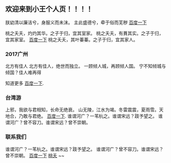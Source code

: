## 欢迎来到小王个人页！！！！

朕幼清以廉洁兮，身服义而未沫。
主此盛德兮，牵于俗而芜秽
[百度一下](https://www.baidu.com/) 

桃之夭夭，灼灼其华。之子于归，宜其室家。
桃之夭夭，有蕡其实。之子于归，宜其家室。
[百度一下](https://www.baidu.com/) 
桃之夭夭，其叶蓁蓁。之子于归，宜其家人。

### 2017广州

北方有佳人
北方有佳人，绝世而独立。
一顾倾人城，再顾倾人国。
宁不知倾城与倾国？佳人难再得



知道更多 [百度一下](https://www.baidu.com/).

### 台湾游

上邪，我欲与君相知，长命无绝衰。
山无陵，江水为竭。冬雷震震，夏雨雪。天地合，乃敢与君绝。
 [百度一下](https://www.baidu.com/).
谁谓河广？一苇杭之。谁谓宋远？跂予望之。
谁谓河广？曾不容刀。谁谓宋远？曾不崇朝。

### 联系我们

谁谓河广？一苇杭之。谁谓宋远？跂予望之。
谁谓河广？曾不容刀。谁谓宋远？曾不崇朝。 
[百度一下](https://www.baidu.com/) 
[桃夭](https://www.baidu.com/) ~~
